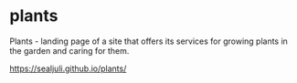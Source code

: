 # plants
Plants - landing page of a site that offers its services for growing plants in the garden and caring for them.

https://sealjuli.github.io/plants/
